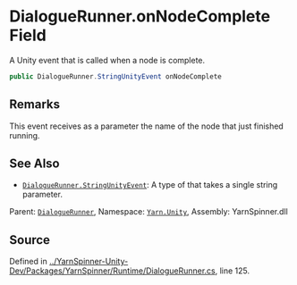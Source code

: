 # DialogueRunner.onNodeComplete Field

A Unity event that is called when a node is complete.


```csharp
public DialogueRunner.StringUnityEvent onNodeComplete
```
## Remarks

This event receives as a parameter the name of the node that
just finished running.




## See Also
* [`DialogueRunner.StringUnityEvent`](/api/csharp/yarn.unity/dialoguerunner.stringunityevent.md): 
A type of <see cref="!:UnityEvent"></see> that takes a single string
parameter. 

<div class="class-metadata">

Parent: [`DialogueRunner`](/api/csharp/yarn.unity/dialoguerunner.md), Namespace: [`Yarn.Unity`](/api/csharp/yarn.unity/README.md), Assembly: YarnSpinner.dll
</div>

## Source
Defined in [../YarnSpinner-Unity-Dev/Packages/YarnSpinner/Runtime/DialogueRunner.cs](https://github.com/YarnSpinnerTool/YarnSpinner-Unity//blob/develop/Runtime/DialogueRunner.cs#L125), line 125.
